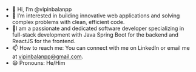 - 👋 Hi, I’m @vipinbalanpp
- 👀 I’m interested in building innovative web applications and solving complex problems with clean, efficient code.
- 🌱I am a passionate and dedicated software developer specializing in full-stack development with Java Spring Boot for the backend and ReactJS for the frontend. 
- 📫 How to reach me: You can connect with me on LinkedIn or email me at vipinbalanpp@gmail.com.
- 😄 Pronouns: He/Him


<!---
vipinbalanpp/vipinbalanpp is a ✨ special ✨ repository because its `README.md` (this file) appears on your GitHub profile.
You can click the Preview link to take a look at your changes.
--->
